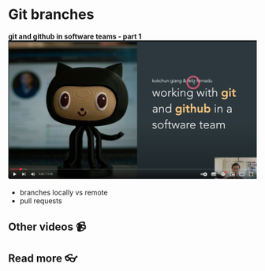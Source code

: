 # Git branches 

**git and github in software teams - part 1**
<a href="https://www.youtube.com/watch?v=mIERG2Rck48" target="_blank">
  <img src="https://github.com/kokchun/assets/blob/main/git_github/git_team.png?raw=true" alt="git and github in teams" width="600">
</a>





- branches locally vs remote 
- pull requests

## Other videos 📹

## Read more 👓
